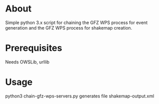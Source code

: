 # About

Simple python 3.x script for chaining the GFZ WPS process for event generation and the GFZ WPS process for shakemap creation.

# Prerequisites

Needs OWSLib, urllib

# Usage

python3 chain-gfz-wps-servers.py generates file shakemap-output.xml